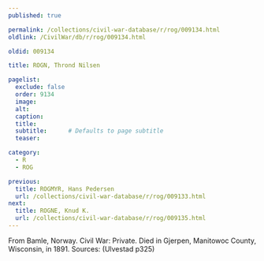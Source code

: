 ```yaml
---
published: true

permalink: /collections/civil-war-database/r/rog/009134.html
oldlink: /CivilWar/db/r/rog/009134.html

oldid: 009134

title: ROGN, Thrond Nilsen

pagelist:
  exclude: false
  order: 9134
  image: 
  alt:
  caption:
  title:
  subtitle:      # Defaults to page subtitle
  teaser:

category: 
  - R 
  - ROG

previous:
  title: ROGMYR, Hans Pedersen
  url: /collections/civil-war-database/r/rog/009133.html  
next:
  title: ROGNE, Knud K.
  url: /collections/civil-war-database/r/rog/009135.html   
---
```

From Bamle, Norway. Civil War: Private. Died in Gjerpen, Manitowoc County, Wisconsin, in 1891. Sources: (Ulvestad p325)